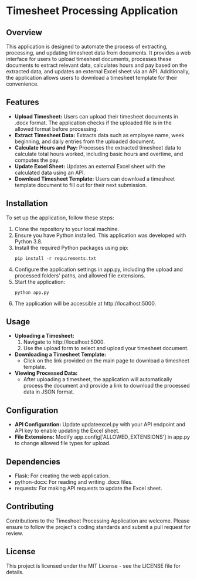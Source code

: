 # Timesheet Processing Application

## Overview
This application is designed to automate the process of extracting, processing, and updating timesheet data from documents. It provides a web interface for users to upload timesheet documents, processes these documents to extract relevant data, calculates hours and pay based on the extracted data, and updates an external Excel sheet via an API. Additionally, the application allows users to download a timesheet template for their convenience.

## Features
- **Upload Timesheet:** Users can upload their timesheet documents in .docx format. The application checks if the uploaded file is in the allowed format before processing.
- **Extract Timesheet Data:** Extracts data such as employee name, week beginning, and daily entries from the uploaded document.
- **Calculate Hours and Pay:** Processes the extracted timesheet data to calculate total hours worked, including basic hours and overtime, and computes the pay.
- **Update Excel Sheet:** Updates an external Excel sheet with the calculated data using an API.
- **Download Timesheet Template:** Users can download a timesheet template document to fill out for their next submission.

## Installation
To set up the application, follow these steps:
1. Clone the repository to your local machine.
2. Ensure you have Python installed. This application was developed with Python 3.8.
3. Install the required Python packages using pip:
    ```
    pip install -r requirements.txt
    ```
4. Configure the application settings in app.py, including the upload and processed folders' paths, and allowed file extensions.
5. Start the application:
    ```
    python app.py
    ```
6. The application will be accessible at http://localhost:5000.

## Usage
- **Uploading a Timesheet:**
  1. Navigate to http://localhost:5000.
  2. Use the upload form to select and upload your timesheet document.
- **Downloading a Timesheet Template:**
  - Click on the link provided on the main page to download a timesheet template.
- **Viewing Processed Data:**
  - After uploading a timesheet, the application will automatically process the document and provide a link to download the processed data in JSON format.

## Configuration
- **API Configuration:** Update updateexcel.py with your API endpoint and API key to enable updating the Excel sheet.
- **File Extensions:** Modify app.config['ALLOWED_EXTENSIONS'] in app.py to change allowed file types for upload.

## Dependencies
- Flask: For creating the web application.
- python-docx: For reading and writing .docx files.
- requests: For making API requests to update the Excel sheet.

## Contributing
Contributions to the Timesheet Processing Application are welcome. Please ensure to follow the project's coding standards and submit a pull request for review.

## License
This project is licensed under the MIT License - see the LICENSE file for details.
